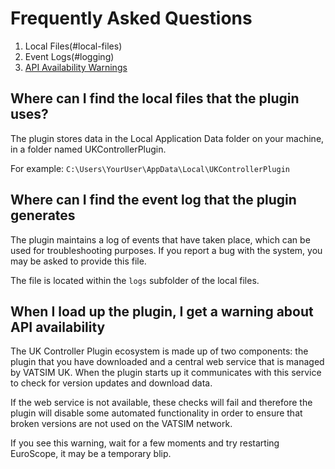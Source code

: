 # Frequently Asked Questions

1. Local Files(#local-files)
2. Event Logs(#logging)
2. [API Availability Warnings](#api-connectivity)

## Where can I find the local files that the plugin uses?<a name="local-files"></a>

The plugin stores data in the Local Application Data folder on your machine, in a folder named UKControllerPlugin.

For example: `C:\Users\YourUser\AppData\Local\UKControllerPlugin`

## Where can I find the event log that the plugin generates<a name="logging"></a>

The plugin maintains a log of events that have taken place, which can be used for troubleshooting purposes. If you report a bug with the system, you may be
asked to provide this file.

The file is located within the `logs` subfolder of the local files.

## When I load up the plugin, I get a warning about API availability <a name="api-connectivity"></a>

The UK Controller Plugin ecosystem is made up of two components: the plugin that you have downloaded and a central web service that is managed by VATSIM UK. When the plugin starts up
it communicates with this service to check for version updates and download data.

If the web service is not available, these checks will fail and therefore the plugin will disable some automated functionality in order to ensure that broken versions are not
used on the VATSIM network.

If you see this warning, wait for a few moments and try restarting EuroScope, it may be a temporary blip.

